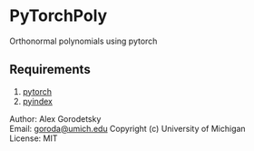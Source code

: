 # PyTorchPoly
Orthonormal polynomials using pytorch

## Requirements
1) [pytorch](http://pytorch.org/)
2) [pyindex](github.com/goroda/pyindex/)

Author: Alex Gorodetsky  
Email: goroda@umich.edu
Copyright (c) University of Michigan  
License: MIT

